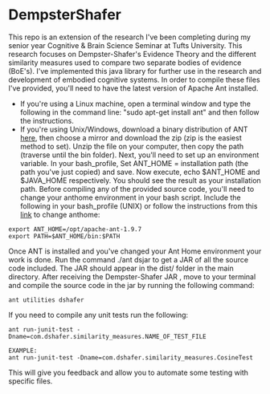 # DempsterShafer

This repo is an extension of the research I've been completing during my senior year Cognitive & Brain Science Seminar at Tufts University. This research focuses on Dempster-Shafer's Evidence Theory and the different similarity measures used to compare two separate bodies of evidence (BoE's). I've implemented this java library for further use in the research and development of embodied cognitive systems. In order to compile these files I've provided, you'll need to have the latest version of Apache Ant installed. 
  - If you're using a Linux machine, open a terminal window and type the following in the command line: "sudo apt-get install ant" and then follow the instructions. 
  - If you're using Unix/Windows, download a binary distribution of ANT [here](http://ant.apache.org/bindownload.cgi), then choose a mirror and download the zip (zip is the easiest method to set). 
  Unzip the file on your computer, then copy the path (traverse until the bin folder). 
  Next, you'll need to set up an environment variable. 
  In your bash_profile, Set ANT_HOME = installation path (the path you've just copied) and save. 
  Now execute, echo $ANT_HOME and $JAVA_HOME respectively. You should see the result as your installation path. 
  Before compiling any of the provided source code, you'll need to change your anthome environment in your bash script. 
Include the following in your bash_profile (UNIX) or follow the instructions from this [link](https://docs.oracle.com/cd/E19316-01/820-7054/gicjc/index.html) to change anthome: 
```
export ANT_HOME=/opt/apache-ant-1.9.7
export PATH=$ANT_HOME/bin:$PATH
```

Once ANT is installed and you've changed your Ant Home environment your work is done. Run the command ./ant dsjar to get a JAR of all the source code included. The JAR should appear in the dist/ folder in the main directory. After receiving the Dempster-Shafer JAR , move to your terminal and compile the source code in the jar by running the following command:

```
ant utilities dshafer
```
If you need to compile any unit tests run the following:
```
ant run-junit-test -Dname=com.dshafer.similarity_measures.NAME_OF_TEST_FILE

EXAMPLE:
ant run-junit-test -Dname=com.dshafer.similarity_measures.CosineTest
```
This will give you feedback and allow you to automate some testing with specific files.
